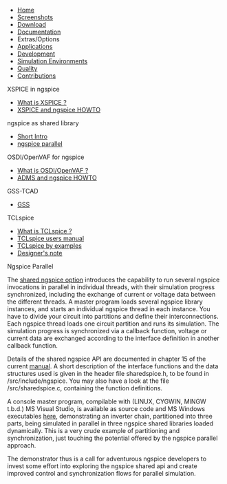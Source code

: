 



-   [Home](./index.html)
-   [Screenshots](./screens.html)
-   [Download](./download.html)
-   [Documentation](./docs.html)
-   Extras/Options
-   [Applications](./applic.html)
-   [Development](./devel.html)
-   [Simulation Environments](./resources.html)
-   [Quality](./quality.html)
-   [Contributions](./contrib.html)

XSPICE in ngspice

-   [What is XSPICE ?](./xspice.html)
-   [XSPICE and ngspice HOWTO](./xspicehowto.html)

ngspice as shared library

-   [Short Intro](./shared.html)
-   [ngspice parallel](./parallel.html)

OSDI/OpenVAF for ngspice

-   [What is OSDI/OpenVAF ?](./osdi.html)
-   [ADMS and ngspice HOWTO](./admshowto.html)

GSS-TCAD

-   [GSS](./gss.html)

TCLspice

-   [What is TCLspice ?](./tclspice.html)
-   [TCLspice users manual](./tclusers.html)
-   [TCLspice by examples](./tclexamples.html)
-   [Designer's note](./tclnotes.html)

Ngspice Parallel

The [shared ngspice option](./shared.html) introduces the capability to run several ngspice invocations in parallel in individual threads, with their simulation progress synchronized, including the exchange of current or voltage data between the different threads. A master program loads several ngspice library instances, and starts an individual ngspice thread in each instance. You have to divide your circuit into partitions and define their interconnections. Each ngspice thread loads one circuit partition and runs its simulation. The simulation progress is synchronized via a callback function, voltage or current data are exchanged according to the interface definition in another callback function.

Details of the shared ngspice API are documented in chapter 15 of the current [manual](https://ngspice.sourceforge.io/docs/ngspice-manual.pdf). A short description of the interface functions and the data structures used is given in the header file sharedspice.h, to be found in /src/include/ngspice. You may also have a look at the file /src/sharedspice.c, containing the function definitions.

A console master program, compilable with (LINUX, CYGWIN, MINGW t.b.d.) MS Visual Studio, is available as source code and MS Windows executables [here](https://ngspice.sourceforge.io/ngspice-shared-lib/ngspice_sync_win.7z), demonstrating an inverter chain, partitioned into three parts, being simulated in parallel in three ngspice shared libraries loaded dynamically. This is a very crude example of partitioning and synchronization, just touching the potential offered by the ngspice parallel approach.

The demonstrator thus is a call for adventurous ngspice developers to invest some effort into exploring the ngspice shared api and create improved control and synchronization flows for parallel simulation.

